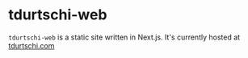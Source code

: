 # tdurtschi-web
`tdurtschi-web` is a static site written in Next.js. It's currently hosted at [tdurtschi.com](https://tdurtschi.com)
